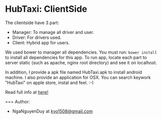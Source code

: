 HubTaxi: ClientSide
===

The clientside have 3 part:
- Manager: To manage all driver and user.
- Driver: For drivers used.
- Client: Hybrid app for users.

We used bower to manager all dependencies. You must run: `bower install` to install all dependencies for this app.
To run app, locate each part to server static (such as apache, nginx root directory) and see it on localhost.

In addition, I provide a apk file named HubTaxi.apk to install android machine. I also provide an application for OSX. You can search keywork "HubTaxi" on apple store, instal and feel. :-)

Read full info at [here!](https://github.com/vsoft-lab/HubTaxi-Server)

===
Author:
- NgaNguyenDuy at kyo1508@gmail.com
